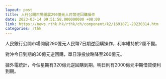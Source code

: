 ```yaml
---
layout: post
title: 人行公開市場開展290億元人民幣逆回購操作
date: 2023-03-14 09:51:58.000000000 +08:00
link: https://news.rthk.hk/rthk/ch/component/k2/1691871-20230314.htm
categories: rthk
---
```


人民銀行公開市場開展290億元人民幣7日期逆回購操作，利率維持於2厘不變。

對沖今日到期的30億元逆回購，單日淨投放略降至260億元。 

據外電統計，今個星期有320億元逆回購到期，明日則有2000億元中期借貸便利到期。
